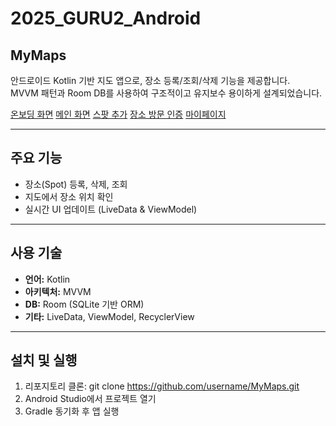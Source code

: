 # 2025_GURU2_Android
## MyMaps

안드로이드 Kotlin 기반 지도 앱으로, 장소 등록/조회/삭제 기능을 제공합니다.  
MVVM 패턴과 Room DB를 사용하여 구조적이고 유지보수 용이하게 설계되었습니다.

[온보딩 화면](screenshot/screenshot1.png)
[메인 화면](screenshot/screenshot4.png)
[스팟 추가](screenshot/screenshot2.png)
[장소 방문 인증](screenshot/screenshot3.png)
[마이페이지](screenshot/screenshot5.png)

---

## 주요 기능

- 장소(Spot) 등록, 삭제, 조회
- 지도에서 장소 위치 확인
- 실시간 UI 업데이트 (LiveData & ViewModel)

---

## 사용 기술

- **언어:** Kotlin  
- **아키텍처:** MVVM  
- **DB:** Room (SQLite 기반 ORM)  
- **기타:** LiveData, ViewModel, RecyclerView  

---

## 설치 및 실행

1. 리포지토리 클론:
git clone https://github.com/username/MyMaps.git
2. Android Studio에서 프로젝트 열기
3. Gradle 동기화 후 앱 실행
